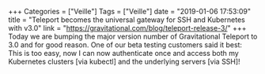 +++
Categories = ["Veille"]
Tags = ["Veille"]
date = "2019-01-06 17:53:09"
title = "Teleport becomes the universal gateway for SSH and Kubernetes with v3.0"
link = "https://gravitational.com/blog/teleport-release-3/"
+++
Today we are bumping the major version number of Gravitational Teleport to 3.0 and for good reason. One of our beta testing customers said it best:  This is too easy, now I can now authenticate once and access both my Kubernetes clusters [via kubectl] and the underlying servers [via SSH]!